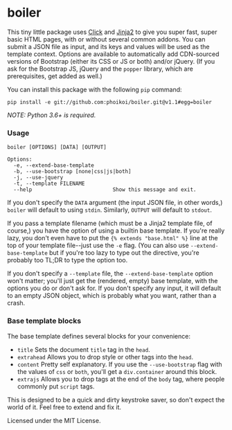 # boiler

This tiny little package uses [Click](http://click.pocoo.org/) and
[Jinja2](http://jinja.pocoo.org/) to give you super fast, super basic
HTML pages, with or without several common addons. You can submit a JSON
file as input, and its keys and values will be used as the template
context.  Options are available to automatically add CDN-sourced versions
of Bootstrap (either its CSS or JS or both) and/or jQuery.  (If you ask
for the Bootstrap JS, jQuery and the `popper` library, which are
prerequisites, get added as well.)

You can install this package with the following `pip` command:

```shell
pip install -e git://github.com:phoikoi/boiler.git@v1.1#egg=boiler
```

*NOTE: Python 3.6+ is required.*

### Usage

```
boiler [OPTIONS] [DATA] [OUTPUT]

Options:
  -e, --extend-base-template
  -b, --use-bootstrap [none|css|js|both]
  -j, --use-jquery
  -t, --template FILENAME
  --help                          Show this message and exit.
```

If you don't specify the `DATA` argument (the input JSON file, in
other words,) `boiler` will default to using `stdin`. Similarly, `OUTPUT` will default to `stdout`.

If you pass a template filename (which must be a Jinja2 template file, of
course,) you have the option of using a builtin base template. If you're
really lazy, you don't even have to put the `{% extends "base.html" %}`
line at the top of your template file--just use the `-e` flag.
(You can also use `--extend-base-template` but if you're too lazy to type
out the directive, you're probably too TL;DR to type the option too.

If you don't specify a `--template` file, the `--extend-base-template`
option won't matter; you'll just get the (rendered, empty) base template, with the options you do or don't ask for.  If you don't specify any input, it will default to an empty JSON object, which is probably what you want, rather than a crash.

### Base template blocks

The base template defines several blocks for your convenience:

* `title`
   Sets the document `title` tag in the `head`.
* `extrahead`
   Allows you to drop style or other tags into the `head`.
* `content`
   Pretty self explanatory.  If you use the `--use-bootstrap` flag with
   the values of `css` or `both`, you'll get a `div.container` around
   this block.
* `extrajs`
   Allows you to drop tags at the end of the `body` tag, where people
   commonly put `script` tags.

This is designed to be a quick and dirty keystroke saver, so don't expect
the world of it.  Feel free to extend and fix it.

Licensed under the MIT License.

